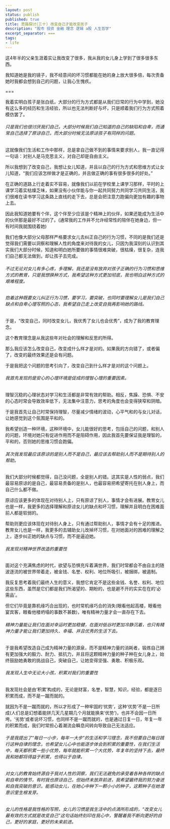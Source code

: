 ```yaml
---
layout: post
status: publish
published: true
title: 思路探讨(三十) 改变自己才能改变孩子
description: "股市 投资 金融 理念 逻辑 a股 人生哲学"
excerpt_separator: ===
tags:
- life
---
```



这4年半的父亲生涯着实让我改变了很多，我从我的女儿身上学到了很多很多东西。

我知道她是我的镜子，我不经意间的坏习惯都能在她的身上放大很多倍，每次责备她时我都会想到自己的问题，让我心生愧疚。

===

我着实明白孩子是张白纸，大部分的行为方式都是从我们日常的行为中学到，她没有这么多的经历和生活经验，所以也无法判断好与坏，只是顺着我们行为方式照着模仿罢了。

###### 只是我们也很讨厌我们自己，大部分时候我们自己知道的自己的缺陷和自卑，而通常自己选择了原谅自己，而大部分时候无法原谅孩子有同样的问题。

这就像我们生活和工作中那样，总是拿自己做不到的事情来要求别人，我一直记得一句话：对别人是马克思主义，对自己却是自由主义。

所以我想到了改变自己，我想让女儿知道，并且以自己的行为方式和思维方式让女儿知道，“我们应该怎样做才是正确的，并且做正确的事有很多很多的好处。”

在正确的道路上行走着实不容易，就像我们以前在学校里上课学习那样，平时的上课学习着实枯燥乏味，如果没有小伙伴能与你一起共同努力共同学习共同生活，我们很难在读书学习这条路上直线的走下去，总是会把注意力跑偏向更加有趣的事物上去。

因此我知道她要有个伴，这个伴至少应该是个精神上的伙伴，如果还能成为生活中的伙伴那是最好不过的了。(通常我的工作并不允许经常性的陪伴在她身边，但一有时间我就围绕着她)

我们也像大部分父母那样严格要求女儿去纠正自己的行为习惯，不同的是我们还是觉得我们需要以洞察和理解人性的角度来对待我的女儿，只因为我深刻的认识到其实我们大部分时候，知道和明白她所要做的事情很难突破，很枯燥，很复杂，连我们自己都无法做到，却让孩子去完成。

###### 不过无论对女儿有多心疼，多理解，我还是没有放弃对孩子正确的行为习惯和思维方式的教育，只是我想换种方式，我希望这种方式更加彻底，我也明白这种方式的艰难程度。

###### 抱着这种既要女儿纠正行为习惯，要学习，要突破，也同时要理解女儿是我们自己缺点和自卑心理写照的心态，我希望自己走上改变自我再影响她的路线。

于是，“改变自己，同时改变女儿，我优秀了女儿也会优秀”，成为了我的教育理念。

这个教育理念是从我这些年对社会的理解和反思的所得。

那么我应该怎么改变自己，改变成什么样才是对的。如果我的方向错了，或者偏了，改变的最终效果还是会有问题。

于是我把这个问题的思考引向了，改变自己到什么样才是对的这个问题上。

###### 我首先发现的是安心的心理环境是促成的理智心理的重要因素。

理智沉稳的心理状态对学习和生活都是非常有效的帮助。相反，焦躁、恐惧、不安的心态时常会导致效率低下，无法集中注意力，思考的角度也会变得狭窄和阴暗。

于是我首先让自己时常保持理智，尽量减少情绪的波动，心平气和的与女儿对话，让她感觉到这个氛围是平和的。

我希望创造一种环境，这种环境中，女儿能很好的思考，包括自己的问题，和别人的问题，环境对她只有促进作用而不是阻碍作用，因此我首先要保证我是理智的，平和的，否则她的思维习惯会跑偏。

###### 其次我发现最应该原谅的是别人而不是自己，最应该去帮助别人而不是期待别人的帮助。

我们大部分时候都觉得，自己没问题，全是别人的错。这其实是人性的弱点，我们最容易原谅的是自己，最容易责备的是别人，也最容易把希望寄托在别人身上，而自己什么都不做。

原谅应该更多的体现在对待别人上，只有原谅了别人，事情才会有进展。教育女儿也是一样，我更多的选择理解和原谅女儿的缺点和坏习惯，理解并且明白在困难面前人都是软弱的。

帮助则更应该体现在对待别人身上，只有通过帮助别人，事情才会有十足的推进。教育女儿也是一样，我更多的去辅助女儿改掉坏习惯，在对她面对的困难的理解之上，逐步纠正她的缺点与习惯，而不是逼迫她。

###### 我发现对精神世界改造的重要性

面对这个充满焦虑的时代，欲望与恐惧充斥着满世界，我们时常都会不由自主的随波逐流的被世界带着走，被金钱、名誉、权利、地位所吸引，被捆绑，被遏制。

我反复思考着我们最终人生的意义，我想它肯定不是这些金钱、名誉、权利、地位这些东西，虽然是它们都是我们所渴望的、期盼的，也是避不开的实实在在的‘必需品’。

但它们毕竟是靠机缘巧合出现的，也时常机缘巧合的消失(眼看他起高楼，眼看他宴宾客，眼看他楼坍塌的事数不甚数)，唯有精神力量才会一直存在下去。

###### 精神力量能让我们在面对幸运时更加稳健，在面对低谷时更加冷静沉着，也只有精神力量才能让我们更加持久、幸福、并且优秀的生活下去。

于是我希望改造自己成为精神力量的源泉，而不是精神力量的消耗者，锻炼自己拥有更加强大的毅力、耐力、抵抗力，并且将这颗精神力量的种子种在女儿身上，始终鼓励她勇敢的挑战自己，突破自己，让她变得坚强、勇敢、积极乐观。

###### 我发现人生中无论大小孩，积累对我们的重要性

我发现社会是由‘积累’构成的，无论是财富，名誉，智慧，知识，经验，都是逐日积累而成，而不是一蹴而就的。

就因为不是一蹴而就的，所以才形成了一种牢固的‘优势’，这种‘优势’不是一日所成(人们总是幻想着能拼几天几星期几个月就能换来‘优势’)，也并不会因一日所垮。‘劣势’或者说坏习惯，也同样不是一蹴而就的，也是通过日复一日，年复一年的积累而成，我们时常担心着潮流会瞬息间转向导致自己无法适应。

###### 于是我提出了“每日一小步，每年一大步”的生活和学习理念，我不但要自己每日践行这种自律的理念，也希望女儿心中也能逐步体会到积累的重要性，在我们生活中，每天都积累一些小优势，每年就能积累一个大优势，年复年的坚持下去，最终我和她都将得益于积累，也得以于自律。

###### 对女儿的教育始终源自于我对人性的洞察，我们无法避免的承受着各种各样的缺点和自卑的情节，有时我也原谅自己，但始终未放弃前进，我希望最终我的努力奋进和自我突破的意识，能感动女儿，在她心中种下一颗小小的种子，这颗种子在她潜意识里生根发芽。

###### 女儿的性格是我性格的写照，女儿的习惯是我生活中的点滴所形成的，“改变女儿最有效的方式就是改变自己”这句话始终刻印在我心中，警醒着我不断向更好的自己，更好的家庭，更好的未来前进。
